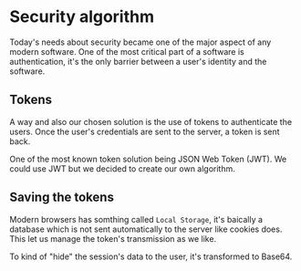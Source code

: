 # Security algorithm
Today's needs about security became one of the major aspect of any modern software. One of the most critical part of a software is authentication, it's the only barrier between a user's identity and the software.

## Tokens
A way and also our chosen solution is the use of tokens to authenticate the users. Once the user's credentials are sent to the server, a token is sent back.

One of the most known token solution being JSON Web Token (JWT). We could use JWT but we decided to create our own algorithm.

## Saving the tokens
Modern browsers has somthing called `Local Storage`, it's baically a database which is not sent automatically to the server like cookies does. This let us manage the token's transmission as we like.

To kind of "hide" the session's data to the user, it's transformed to Base64.
